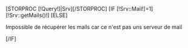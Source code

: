 [STORPROC [!Query!]|Srv][/STORPROC]
[IF [!Srv::Mail!]=1]
        [!Srv::getMails()!]
[ELSE]
        <p class="error">Impossible de récupérer les mails car ce n'est pas uns serveur de mail</p>
[/IF]
